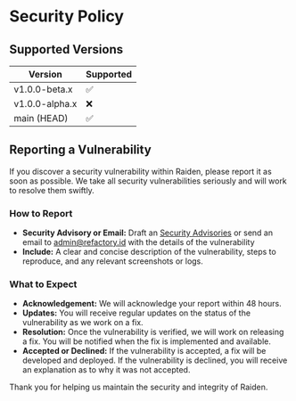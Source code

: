 # Security Policy

## Supported Versions


| Version | Supported          |
| ------- | ------------------ |
| v1.0.0-beta.x  | :white_check_mark: |
| v1.0.0-alpha.x   | :x:                |
| main (HEAD)  | :white_check_mark: |

## Reporting a Vulnerability

If you discover a security vulnerability within Raiden, please report it as soon as possible. We take all security vulnerabilities seriously and will work to resolve them swiftly.

### How to Report
- **Security Advisory or Email:** Draft an [Security Advisories](https://github.com/sev-2/raiden/security/advisories) or send an email to [admin@refactory.id](mailto:admin@refactory.id) with the details of the vulnerability 
- **Include:** A clear and concise description of the vulnerability, steps to reproduce, and any relevant screenshots or logs.

### What to Expect
- **Acknowledgement:** We will acknowledge your report within 48 hours.
- **Updates:** You will receive regular updates on the status of the vulnerability as we work on a fix.
- **Resolution:** Once the vulnerability is verified, we will work on releasing a fix. You will be notified when the fix is implemented and available.
- **Accepted or Declined:** If the vulnerability is accepted, a fix will be developed and deployed. If the vulnerability is declined, you will receive an explanation as to why it was not accepted.

Thank you for helping us maintain the security and integrity of Raiden.
